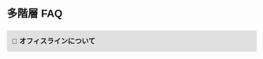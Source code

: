 <!DOCTYPE html>
<html lang="ja">
<head>
  <meta charset="UTF-8">
  <meta name="viewport" content="width=device-width, initial-scale=1.0">
  <title>多階層FAQ</title>
  <style>
    body {
      font-family: sans-serif;
      padding: 20px;
      line-height: 1.6;
      font-size: 16px;
    }
    .layer {
      margin-left: 20px;
      margin-top: 10px;
    }
    .faq-toggle {
      background-color: #e0e0e0;
      padding: 12px;
      margin-top: 5px;
      cursor: pointer;
      font-weight: bold;
      border-radius: 4px;
      font-size: 16px;
    }
    .faq-content {
      display: none;
      padding: 12px;
      background-color: #f9f9f9;
      border-left: 3px solid #0078D7;
      border-radius: 4px;
      font-size: 15px;
    }
  </style>
</head>
<body>

  <h2>多階層 FAQ</h2>

  <!-- 第1階層 -->
  <div class="faq-toggle" onclick="toggle(this)">🔽 オフィスラインについて</div>
  <div class="faq-content layer">
    
    <!-- 第2階層：セルフページ -->
    <div class="faq-toggle" onclick="toggle(this)">🔽 セルフページについて</div>
    <div class="faq-content layer">

      <!-- 第3階層 -->
      <div class="faq-toggle" onclick="toggle(this)">🔽 セルフページで出来ることは？</div>
      <div class="faq-content layer">
        <p><strong>Q:</strong> セルフページで設定出来ることは？<br>
           <strong>A:</strong> 無条件転送やスケジュール転送が設定可能です。<br>
           着信拒否（有償）も設定可能です。<br>
           詳細は 0120-874-839 へお問合せください。</p>
      </div>

      <div class="faq-toggle" onclick="toggle(this)">🔽 自社で設定したい場合</div>
      <div class="faq-content layer">
        <p><strong>Q:</strong> 自社で設定することは可能か？<br>
           <strong>A:</strong>  一度オフィスラインサポートセンター 0120-874-839 へお問合せください。</p>
      </div>

    </div>

    <!-- 第2階層：カスコン -->
    <div class="faq-toggle" onclick="toggle(this)">🔽 カスコンについて</div>
    <div class="faq-content layer">
      <div class="faq-toggle" onclick="toggle(this)">🔽 利用可能な機能</div>
      <div class="faq-content layer">
        <p><strong>Q:</strong> 設定できる機能は？<br>
           <strong>A:</strong> ファーストスケジュール機能、時間帯別転送、着信グループ設定などが可能です。</p>
      </div>
    </div>

  </div>

<script>
function toggle(element) {
  const next = element.nextElementSibling;
  const isVisible = next.style.display === "block";
  next.style.display = isVisible ? "none" : "block";
  element.textContent = isVisible
    ? element.textContent.replace("🔼", "🔽")
    : element.textContent.replace("🔽", "🔼");
}
</script>

</body>
</html>
